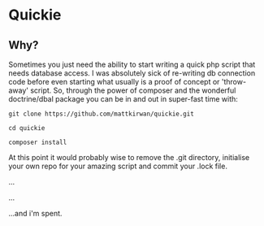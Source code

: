Quickie
===================================================

Why?
----

Sometimes you just need the ability to start writing a quick php script that needs database access.
I was absolutely sick of re-writing db connection code before even starting what usually is a proof of concept or 'throw-away' script.
So, through the power of composer and the wonderful doctrine/dbal package you can be in and out in super-fast time with:

	git clone https://github.com/mattkirwan/quickie.git

	cd quickie

	composer install

At this point it would probably wise to remove the .git directory, initialise your own repo for your amazing script and commit your .lock file.

...

...

...and i'm spent.